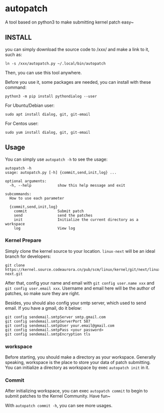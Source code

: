 # autopatch

A tool based on python3 to make submitting kernel patch easy~

## INSTALL

you can simply download the source code to /xxx/ and make a link to it, such as:
```shell
ln -s /xxx/autopatch.py ~/.local/bin/autopatch
```
Then, you can use this tool anywhere.

Before you use it, some packages are needed, you can install with these command:
```shell
python3 -m pip install pythondialog --user
```

For Ubuntu/Debian user:
```shell
sudo apt install dialog, git, git-email
```

For Centos user:
```shell
sudo yum install dialog, git, git-email
```

## Usage

You can simply use `autopatch -h` to see the usage:
```shell
autopatch -h
usage: autopatch.py [-h] {commit,send,init,log} ...

optional arguments:
  -h, --help            show this help message and exit

subcommands:
  How to use each parameter

  {commit,send,init,log}
    commit              Submit patch
    send                send the patches
    init                Initialize the current directory as a workspace
    log                 View log
```

### Kernel Prepare

Simply clone the kernel source to your location. `linux-next` will be an ideal branch for developers:
```shell
git clone https://kernel.source.codeaurora.cn/pub/scm/linux/kernel/git/next/linux-next.git
```

After that, config your name and email with `git config user.name xxx` and `git config user.email xxx`.
Username and email here will be the author of patches, so make sure they are right.

Besides, you should also config your smtp server, which used to send email. If you have a gmail, do it below:
```shell
git config sendemail.smtpServer smtp.gmail.com
git config sendemail.smtpServerPort 587
git config sendemail.smtpUser your.email@gmail.com
git config sendemail.smtpPass <your password>
git config sendemail.smtpEncryption tls
```

### workspace

Before starting, you should make a directory as your workspace.
Generally speaking, workspace is the place to store your data of patch submitting.
You can initialize a directory as workspace by exec `autopatch init` in it.

### Commit

After initializing workspace, you can exec `autopatch commit` to begin to submit patches to the Kernel Community.
Have fun~

With `autopatch commit -h`, you can see more usages.

